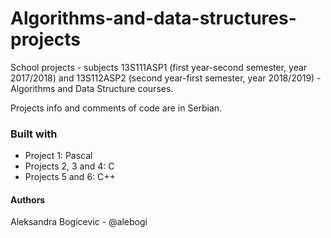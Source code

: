 # Algorithms-and-data-structures-projects

School projects - subjects 13S111ASP1 (first year-second semester, year 2017/2018) and 13S112ASP2 (second year-first semester, year 2018/2019) - Algorithms and Data Structure courses. 

Projects info and comments of code are in Serbian.

### Built with
- Project 1: Pascal
- Projects 2, 3 and 4: C
- Projects 5 and 6: C++

#### Authors
Aleksandra Bogicevic - @alebogi
